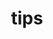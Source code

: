 ---
layout: topic
title:  "tips"
name: tips
icon: <img src="/statick/image/tags/tips.png" style="width:20px;"></img>
description: All posts are tagged Tips.
description_page: |
  <img src="/statick/image/tags/tips.png" style="width:25%; float: right; margin:-17px 0 7px 7px;" alt="alternatetext"></img>
  Posts marked with this tag indicate that the post describes some "features", interesting websites or services, tutorials, etc.
---